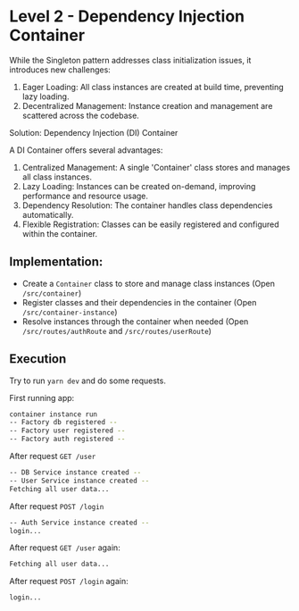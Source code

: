 # Level 2 - Dependency Injection Container

While the Singleton pattern addresses class initialization issues, it introduces new challenges:

1. Eager Loading: All class instances are created at build time, preventing lazy loading.
2. Decentralized Management: Instance creation and management are scattered across the codebase.

Solution: Dependency Injection (DI) Container

A DI Container offers several advantages:

1. Centralized Management: A single 'Container' class stores and manages all class instances.
2. Lazy Loading: Instances can be created on-demand, improving performance and resource usage.
3. Dependency Resolution: The container handles class dependencies automatically.
4. Flexible Registration: Classes can be easily registered and configured within the container.

## Implementation:

- Create a `Container` class to store and manage class instances (Open `/src/container`)
- Register classes and their dependencies in the container (Open `/src/container-instance`)
- Resolve instances through the container when needed (Open `/src/routes/authRoute` and `/src/routes/userRoute`)

## Execution

Try to run `yarn dev` and do some requests.

First running app:

```bash
container instance run
-- Factory db registered --
-- Factory user registered --
-- Factory auth registered --
```

After request `GET /user`

```bash
-- DB Service instance created --
-- User Service instance created --
Fetching all user data...
```

After request `POST /login`

```bash
-- Auth Service instance created --
login...
```

After request `GET /user` again:

```bash
Fetching all user data...
```

After request `POST /login` again:

```bash
login...
```
